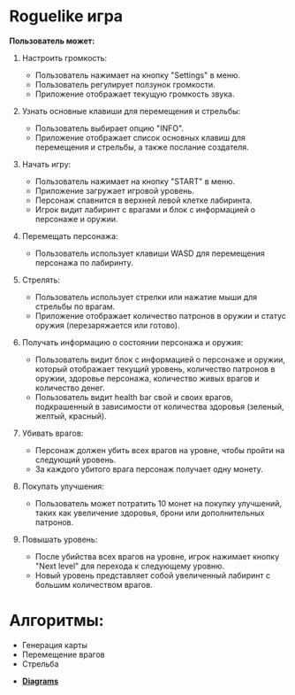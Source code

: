 # Roguelike игра
**Пользователь может:**

1. Настроить громкость:
   - Пользователь нажимает на кнопку "Settings" в меню.
   - Пользователь регулирует ползунок громкости.
   - Приложение отображает текущую громкость звука.

2. Узнать основные клавиши для перемещения и стрельбы:
   - Пользователь выбирает опцию "INFO".
   - Приложение отображает список основных клавиш для перемещения и стрельбы, а также послание создателя.

3. Начать игру:
   - Пользователь нажимает на кнопку "START" в меню.
   - Приложение загружает игровой уровень.
   - Персонаж спавнится в верхней левой клетке лабиринта.
   - Игрок видит лабиринт с врагами и блок с информацией о персонаже и оружии.

4. Перемещать персонажа:
   - Пользователь использует клавиши WASD для перемещения персонажа по лабиринту.

5. Стрелять:
   - Пользователь использует стрелки или нажатие мыши для стрельбы по врагам.
   - Приложение отображает количество патронов в оружии и статус оружия (перезаряжается или готово).

6. Получать информацию о состоянии персонажа и оружия:
   - Пользователь видит блок с информацией о персонаже и оружии, который отображает текущий уровень, количество патронов в оружии, здоровье персонажа, количество живых врагов и количество денег.
   - Пользователь видит health bar свой и своих врагов, подкрашенный в зависимости от количества здоровья (зеленый, желтый, красный).

7. Убивать врагов:
   - Персонаж должен убить всех врагов на уровне, чтобы пройти на следующий уровень.
   - За каждого убитого врага персонаж получает одну монету.

8. Покупать улучшения:
   - Пользователь может потратить 10 монет на покупку улучшений, таких как увеличение здоровья, брони или дополнительных патронов.

9. Повышать уровень:
   - После убийства всех врагов на уровне, игрок нажимает кнопку "Next level" для перехода к следующему уровню.
   - Новый уровень представляет собой увеличенный лабиринт с большим количеством врагов. 
# Алгоритмы:
- Генерация карты
- Перемещение врагов
- Стрельба

* [**Diagrams**](docs/functions.md)
